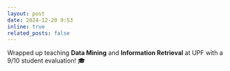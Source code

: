 ```yaml
---
layout: post
date: 2024-12-20 9:53
inline: true
related_posts: false
---
```


Wrapped up teaching **Data Mining** and **Information Retrieval** at UPF with a 9/10 student evaluation! 🎓
